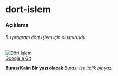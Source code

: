 # dort-islem
### Açıklama
###### Bu program dört işlem için oluşturuldu.

![Dört İşlem](http://www.nenedirvikipedi.com/wp-content/uploads/2018/05/Tam-Say%C4%B1larda-4-%C4%B0%C5%9Flem.jpg)
<br/>
[Google'a Git](https://www.google.com)

**Burası Kalın Bir yazı olacak**
*Burası ise italik bir yazı*
